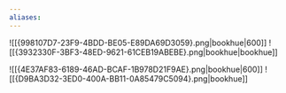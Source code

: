 ```yaml
---
aliases:
---
```

![[{998107D7-23F9-4BDD-BE05-E89DA69D3059}.png|bookhue|600]]
![[{3932330F-3BF3-48ED-9621-61CEB19ABEBE}.png|bookhue|bookhue]]

![[{4E37AF83-6189-46AD-BCAF-1B978D21F9AE}.png|bookhue|600]]
![[{D9BA3D32-3ED0-400A-BB11-0A85479C5094}.png|bookhue]]